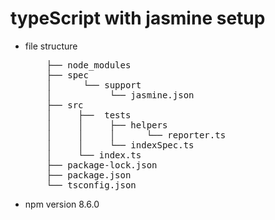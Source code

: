 # typeScript with jasmine setup 

- file structure 
  <pre>
      ├── node_modules
      ├── spec
      │      └── support
      │           └── jasmine.json
      ├── src
      │     ├──  tests
      │     │     ├── helpers
      │     │     │      └── reporter.ts
      │     │     └── indexSpec.ts
      │     └── index.ts
      ├── package-lock.json
      ├── package.json
      └── tsconfig.json
  </pre>
 
 - npm version 8.6.0
